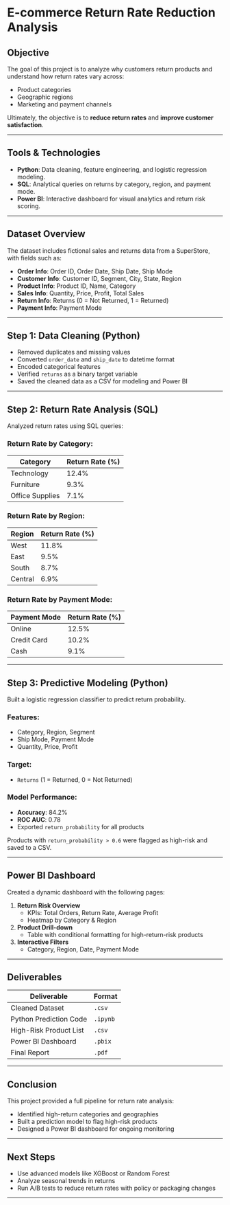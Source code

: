 # E-commerce Return Rate Reduction Analysis

## Objective
The goal of this project is to analyze why customers return products and understand how return rates vary across:
- Product categories
- Geographic regions
- Marketing and payment channels

Ultimately, the objective is to **reduce return rates** and **improve customer satisfaction**.

---

## Tools & Technologies
- **Python**: Data cleaning, feature engineering, and logistic regression modeling.
- **SQL**: Analytical queries on returns by category, region, and payment mode.
- **Power BI**: Interactive dashboard for visual analytics and return risk scoring.

---

## Dataset Overview
The dataset includes fictional sales and returns data from a SuperStore, with fields such as:
- **Order Info**: Order ID, Order Date, Ship Date, Ship Mode
- **Customer Info**: Customer ID, Segment, City, State, Region
- **Product Info**: Product ID, Name, Category
- **Sales Info**: Quantity, Price, Profit, Total Sales
- **Return Info**: Returns (0 = Not Returned, 1 = Returned)
- **Payment Info**: Payment Mode

---

## Step 1: Data Cleaning (Python)
- Removed duplicates and missing values
- Converted `order_date` and `ship_date` to datetime format
- Encoded categorical features
- Verified `returns` as a binary target variable
- Saved the cleaned data as a CSV for modeling and Power BI

---

##  Step 2: Return Rate Analysis (SQL)
Analyzed return rates using SQL queries:

### Return Rate by Category:
| Category        | Return Rate (%) |
|----------------|------------------|
| Technology      | 12.4%            |
| Furniture       | 9.3%             |
| Office Supplies | 7.1%             |

### Return Rate by Region:
| Region  | Return Rate (%) |
|---------|------------------|
| West    | 11.8%            |
| East    | 9.5%             |
| South   | 8.7%             |
| Central | 6.9%             |

### Return Rate by Payment Mode:
| Payment Mode | Return Rate (%) |
|--------------|------------------|
| Online       | 12.5%            |
| Credit Card  | 10.2%            |
| Cash         | 9.1%             |

---

##  Step 3: Predictive Modeling (Python)
Built a logistic regression classifier to predict return probability.

### Features:
- Category, Region, Segment
- Ship Mode, Payment Mode
- Quantity, Price, Profit

### Target:
- `Returns` (1 = Returned, 0 = Not Returned)

### Model Performance:
- **Accuracy**: 84.2%
- **ROC AUC**: 0.78
- Exported `return_probability` for all products

Products with `return_probability > 0.6` were flagged as high-risk and saved to a CSV.

---

##  Power BI Dashboard
Created a dynamic dashboard with the following pages:

1. **Return Risk Overview**
   - KPIs: Total Orders, Return Rate, Average Profit
   - Heatmap by Category & Region
2. **Product Drill-down**
   - Table with conditional formatting for high-return-risk products
3. **Interactive Filters**
   - Category, Region, Date, Payment Mode

---

## Deliverables
| Deliverable               | Format       |
|---------------------------|--------------|
| Cleaned Dataset           | `.csv`       |
| Python Prediction Code    | `.ipynb`     |
| High-Risk Product List    | `.csv`       |
| Power BI Dashboard        | `.pbix`      |
| Final Report              | `.pdf`       |

---

## Conclusion
This project provided a full pipeline for return rate analysis:
- Identified high-return categories and geographies
- Built a prediction model to flag high-risk products
- Designed a Power BI dashboard for ongoing monitoring

---

## Next Steps
- Use advanced models like XGBoost or Random Forest
- Analyze seasonal trends in returns
- Run A/B tests to reduce return rates with policy or packaging changes

---

